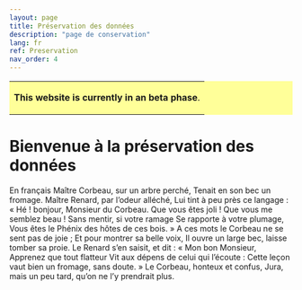 ```yaml
---
layout: page
title: Préservation des données
description: "page de conservation"
lang: fr
ref: Preservation
nav_order: 4
---
```


<table style="background-color: #ffff99;">
<tbody>
<tr>
<td>
<p><b>This website is currently in an beta phase</b>.</p>
</td>
</tr>
</tbody>
</table>

# Bienvenue à la préservation des données

En français
Maître Corbeau, sur un arbre perché,
Tenait en son bec un fromage.
Maître Renard, par l’odeur alléché,
Lui tint à peu près ce langage :
« Hé ! bonjour, Monsieur du Corbeau.
Que vous êtes joli ! Que vous me semblez beau !
Sans mentir, si votre ramage
Se rapporte à votre plumage,
Vous êtes le Phénix des hôtes de ces bois. »
A ces mots le Corbeau ne se sent pas de joie ;
Et pour montrer sa belle voix,
Il ouvre un large bec, laisse tomber sa proie.
Le Renard s’en saisit, et dit : « Mon bon Monsieur,
Apprenez que tout flatteur
Vit aux dépens de celui qui l’écoute :
Cette leçon vaut bien un fromage, sans doute. »
Le Corbeau, honteux et confus,
Jura, mais un peu tard, qu’on ne l’y prendrait plus.

<!--
<table style="background-color: #ffff99;">
<tbody>
<tr>
<td>
<p><b>This website is currently in a alpha phase</b>. Though bilingual functionality exists, we are still working on translating all elements.</p>
<p>If you would like to provide feedback or help build this resource, please see the link at the bottom for contact information.</p>
</td>
</tr>
</tbody>
</table>
Introduction 
-->
